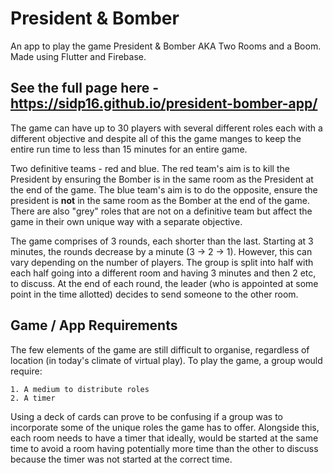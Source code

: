 # President & Bomber

An app to play the game President & Bomber AKA Two Rooms and a Boom. Made using Flutter and Firebase.

## See the full page here - https://sidp16.github.io/president-bomber-app/

The game can have up to 30 players with several different roles each with a different objective and despite all of this the game manges to keep the entire run time to less than 15 minutes for an entire game.

Two definitive teams - red and blue. The red team's aim is to kill the President by ensuring the Bomber is in the same room as the President at the end of the game. The blue team's aim is to do the opposite, ensure the president is **not** in the same room as the Bomber at the end of the game. There are also "grey" roles that are not on a definitive team but affect the game in their own unique way with a separate objective. 

The game comprises of 3 rounds, each shorter than the last. Starting at 3 minutes, the rounds decrease by a minute (3 -> 2 -> 1). However, this can vary depending on the number of players. The group is split into half with each half going into a different room and having 3 minutes and then 2 etc, to discuss. At the end of each round, the leader (who is appointed at some point in the time allotted) decides to send someone to the other room.

## Game / App Requirements

The few elements of the game are still difficult to organise, regardless of location (in today's climate of virtual play). To play the game, a group would require:

    1. A medium to distribute roles
    2. A timer

Using a deck of cards can prove to be confusing if a group was to incorporate some of the unique roles the game has to offer. Alongside this, each room needs to have a timer that ideally, would be started at the same time to avoid a room having potentially more time than the other to discuss because the timer was not started at the correct time.
